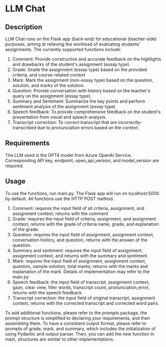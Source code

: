 # LLM Chat
## Description
LLM Chat runs on the Flask app (back-end) for educational (teacher-side) purposes, aiming at relieving the workload of evaluating students' assignments. The currently supported functions include:

1. Comment: Provide constructive and accurate feedback on the highlights and drawbacks of the student's assignment (essay type).
2. Grade: Grade the assignment (essay type) based on the provided criteria, and course-related context
3. Mark: Mark the assignment (non-essay type) based on the question, solution, and marks of the solution.
4. Question: Provide conversation with history based on the teacher's query on the assignment (essay type).
5. Summary and Sentiment: Summarize the key points and perform sentiment analysis of the assignment (essay type)
6. Speech feedback: To provide comprehensive feedback on the student's presentation from visual and speech analysis.
7. Transcript correction: To correct transcript that are incorrectly-transcribed due to pronunciation errors based on the context. 

## Requirements
The LLM used is the GPT4 model from Azure OpenAI Service. Corresponding API key, endpoint, open_api_version, and model_version are required.

## Usage
To use the functions, run main.py. The Flask app will run on localhost:5000 by default. All functions use the HTTP POST method.
1. Comment: requires the input field of all criteria, assignment, and assignment context, returns with the comment
2. Grade: requires the input field of criteria, assignment, and assignment context, returns with the grade of criteria name, grade, and explanation of the grade.
3. Question: requires the input field of assignment, assignment context, conversation history, and question, returns with the answer of the question.
4. Summary and sentiment: requires the input field of assignment, assignment context, and returns with the summary and sentiment.
5. Mark: requires the input field of assignment, assignment context, question, sample solution, total marks, returns with the marks and explanation of the mark.
Details of implementation may refer to the main.py
6. Speech feedback: the input field of transcript, assignment context, gaze, clear view, filler words, transcript count, pronunciation_error, returns with the speech feedback.
7. Transcript correction: the input field of original transcript, assignment context, returns with the corrected transcript and corrected word pairs.

To add additional functions, please refer to the prompts package, the prompt structure is simplified to declaring your requirements, and then assembling them. To have a consistent output format, please refer to prompts of grade, mark, and summary, which includes the initialization of using Pydantic and output parser. Then, you can add the new function in main, structures are similar to other implementations.
